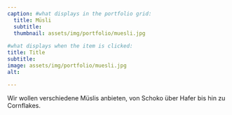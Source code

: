 ```yaml
---
caption: #what displays in the portfolio grid:
  title: Müsli
  subtitle: 
  thumbnail: assets/img/portfolio/muesli.jpg
  
#what displays when the item is clicked:
title: Title
subtitle: 
image: assets/img/portfolio/muesli.jpg
alt: 

---
```

Wir wollen verschiedene Müslis anbieten, von Schoko über Hafer bis hin zu Cornflakes.

